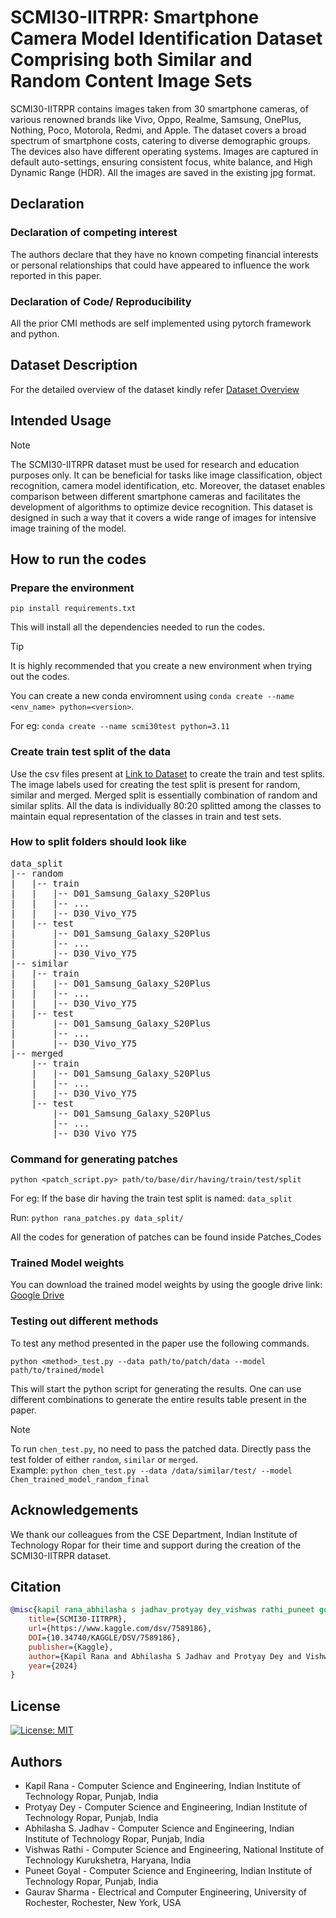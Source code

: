 # SCMI30-IITRPR: Smartphone Camera Model Identification Dataset Comprising both Similar and Random Content Image Sets

  SCMI30-IITRPR contains images taken from 30 smartphone cameras, of various renowned brands like Vivo, Oppo, Realme, Samsung, OnePlus, Nothing, Poco, Motorola, Redmi, and Apple. The dataset covers a broad spectrum of smartphone costs, catering to diverse demographic groups. The devices also have different operating systems. Images are captured in default auto-settings, ensuring consistent focus, white balance, and High Dynamic Range (HDR). All the images are saved in the existing jpg format.

## Declaration

### Declaration of competing interest
The authors declare that they have no known competing financial interests or personal relationships that could have appeared to influence the work reported in this paper. 

### Declaration of Code/ Reproducibility
All the prior CMI methods are self implemented using pytorch framework and python.

## Dataset Description

For the detailed overview of the dataset kindly refer [Dataset Overview](https://www.kaggle.com/dsv/7589186)

## Intended Usage
> [!Note]
> The SCMI30-IITRPR dataset must be used for research and education purposes only. It can be beneficial for tasks like image classification, object recognition, camera model identification, etc. Moreover, the dataset enables comparison between different smartphone cameras and facilitates the development of algorithms to optimize device
recognition. This dataset is designed in such a way that it covers a wide range of images for intensive image training of the model. 

## How to run the codes

### Prepare the environment

`pip install requirements.txt`

This will install all the dependencies needed to run the codes. 

> [!Tip]
> It is highly recommended that you create a new environment when trying out the codes.

You can create a new conda enviromnent using `conda create --name <env_name> python=<version>`. 

For eg: `conda create --name scmi30test python=3.11`

### Create train test split of the data

Use the csv files present at [Link to Dataset](https://www.kaggle.com/dsv/7589186) to create the train and test splits. The image labels used for creating the test split is present for random, similar and merged. Merged split is essentially combination of random and similar splits. All the data is individually 80:20 splitted among the classes to maintain equal representation of the classes in train and test sets.

### How to split folders should look like

<pre>
data_split
|-- random
|   |-- train
|   |   |-- D01_Samsung_Galaxy_S20Plus
|   |   |-- ...
|   |   |-- D30_Vivo_Y75
|   |-- test
|       |-- D01_Samsung_Galaxy_S20Plus
|       |-- ...
|       |-- D30_Vivo_Y75
|-- similar
|   |-- train
|   |   |-- D01_Samsung_Galaxy_S20Plus
|   |   |-- ...
|   |   |-- D30_Vivo_Y75
|   |-- test
|       |-- D01_Samsung_Galaxy_S20Plus
|       |-- ...
|       |-- D30_Vivo_Y75
|-- merged
    |-- train
    |   |-- D01_Samsung_Galaxy_S20Plus
    |   |-- ...
    |   |-- D30_Vivo_Y75
    |-- test
        |-- D01_Samsung_Galaxy_S20Plus
        |-- ...
        |-- D30_Vivo_Y75
</pre>

### Command for generating patches

`python <patch_script.py> path/to/base/dir/having/train/test/split`

For eg: If the base dir having the train test split is named: `data_split`

Run: `python rana_patches.py data_split/`

All the codes for generation of patches can be found inside Patches_Codes

### Trained Model weights

You can download the trained model weights by using the google drive link: [Google Drive](https://drive.google.com/drive/folders/1Fp242mDkF5BjmKLC-8W19M3sUwIwCQvz?usp=sharing)

### Testing out different methods

To test any method presented in the paper use the following commands.

`python <method>_test.py --data path/to/patch/data --model path/to/trained/model`

This will start the python script for generating the results. One can use different combinations to generate the entire results table present in the paper.

>[!Note]
>To run `chen_test.py`, no need to pass the patched data. Directly pass the test folder of either `random`, `similar` or `merged`. <br>
>Example: `python chen_test.py --data /data/similar/test/ --model Chen_trained_model_random_final`

## Acknowledgements
We thank our colleagues from the CSE Department, Indian Institute of Technology Ropar for their time and support during the creation of the SCMI30-IITRPR dataset.

## Citation

```bibtex
@misc{kapil rana_abhilasha s jadhav_protyay dey_vishwas rathi_puneet goyal_gaurav sharma_2024,
  	title={SCMI30-IITRPR},
  	url={https://www.kaggle.com/dsv/7589186},
  	DOI={10.34740/KAGGLE/DSV/7589186},
  	publisher={Kaggle},
  	author={Kapil Rana and Abhilasha S Jadhav and Protyay Dey and Vishwas Rathi and Puneet Goyal and Gaurav Sharma},
  	year={2024}
}
```

## License
[![License: MIT](https://img.shields.io/badge/License-MIT-yellow.svg)](https://github.com/IPSA-Lab/scmi30-iitrpr/blob/main/LICENSE)

## Authors

* Kapil Rana - Computer Science and Engineering, Indian Institute of Technology Ropar, Punjab, India
* Protyay Dey - Computer Science and Engineering, Indian Institute of Technology Ropar, Punjab, India
* Abhilasha S. Jadhav - Computer Science and Engineering, Indian Institute of Technology Ropar, Punjab, India
* Vishwas Rathi - Computer Science and Engineering, National Institute of Technology Kurukshetra, Haryana, India
* Puneet Goyal - Computer Science and Engineering, Indian Institute of Technology Ropar, Punjab, India
* Gaurav Sharma - Electrical and Computer Engineering, University of Rochester, Rochester, New York, USA





